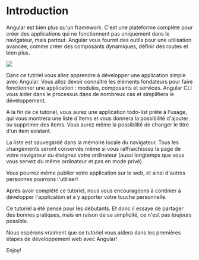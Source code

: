 # Introduction

Angular est bien plus qu'un framework. C'est une plateforme complète pour créer des applications qui ne fonctionnent pas uniquement dans le navigateur, mais partout. Angular vous fournit des outils pour une utilisation avancée, comme créer des composants dynamiques, définir des routes et bien plus.

![](.gitbook/assets/angular.png)

Dans ce tutiriel vous allez apprendre à développer une application simple avec Angular. Vous allez devoir connaître les éléments fondateurs pour faire fonctionner une application : modules, composants et services. Angular CLI vous aider dans le processus dans de nombreux cas et simplifiera le développement.

A la fin de ce tutoriel, vous aurez une application todo-list prête à l'usage, qui vous montrera une liste d'items et vous donnera la possibilité d'ajouter ou supprimer des items. Vous aurez même la possibilité de changer le titre d'un item existant.

La liste est sauvegardé dans la mémoire locale du navigateur. Tous les changements seront conservés même si vous raffraichissez la page de votre navigateur ou éteignez votre ordinateur \(aussi longtemps que vous vous servez du même ordinateur et pas en mode privé\).

Vous pourrez même publier votre application sur le web, et ainsi d'autres personnes pourrons l'utiliser!

Après avoir complété ce tutoriel, nous vous encourageons à continier à développer l'application et à y apporter votre touche personnelle.

Ce tutoriel a été pensé pour les débutants. Et donc il essaye de partager des bonnes pratiques, mais en raison de sa simplicité, ce n'est pas toujours possible.

Nous espérons vraiment que ce tutoriel vous aidera dans les premières étapes de développement web avec Angular!

Enjoy!
